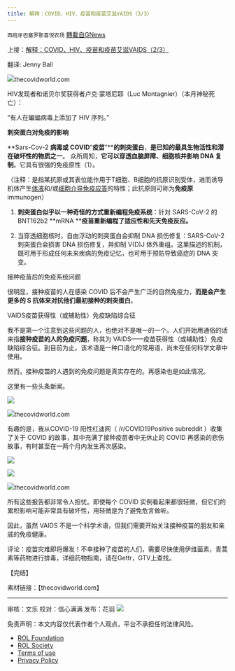 ```yaml
---
title: 解释：COVID、HIV、疫苗和疫苗艾滋VAIDS（3/3）
---
```

`西班牙巴塞罗那喜悦农场` [轉載自GNews](https://gnews.org/zh-hans/2055603/)

上接：[解释：COVID、HIV、疫苗和疫苗艾滋VAIDS（2/3）](https://gnews.org/zh-hant/2055453/)

翻译: Jenny Ball

![](https://assets.gnews.org/wp-content/uploads/2022/02/image-2167-edited-1.png)thecovidworld.com

HIV发现者和诺贝尔奖获得者卢克·蒙塔尼耶（Luc Montagnier）（本月神秘死亡）：

“有人在蝙蝠病毒上添加了 HIV 序列。”

**刺突蛋白对免疫的影响**

**Sars-Cov-2 ****病毒或 COVID****“****疫苗****”****的刺突蛋白**，**是已知的最具生物活性和潜在破坏性的物质之一**。 众所周知，**它可以穿透血脑屏障、细胞核并影响 DNA 复制**。它具有很强的免疫原性（1）。

（注释：是指某抗原或其表位能作用于T细胞、B细胞的抗原识别受体，进而诱导机体产生[体液](https://zh.wikipedia.org/wiki/%25E4%25BD%2593%25E6%25B6%25B2%25E5%2585%258D%25E7%2596%25AB)和/或[细胞介导](https://zh.wikipedia.org/wiki/%25E7%25BB%2586%25E8%2583%259E%25E4%25BB%258B%25E5%25AF%25BC%25E5%2585%258D%25E7%2596%25AB)[免疫应答](https://zh.wikipedia.org/wiki/%25E5%2585%258D%25E7%2596%25AB%25E5%25BA%2594%25E7%25AD%2594)的特性；此抗原则可称为**免疫原**immunogen）

1. **刺突蛋白似乎以一种奇怪的方式重新编程免疫系统**：针对 SARS-CoV-2 的 BNT162b2 **mRNA ****疫苗重新编程了适应性和先天免疫反应。**

2. 当穿透细胞核时，自由浮动的刺突蛋白会抑制 DNA 损伤修复：SARS-CoV-2 刺突蛋白会损害 DNA 损伤修复，并抑制 V(D)J 体外重组。这里描述的机制，既可用于形成任何未来疾病的免疫记忆，也可用于预防导致癌症的 DNA 突变。

接种疫苗后的免疫系统问题

很明显，接种疫苗的人在感染 COVID 后不会产生广泛的自然免疫力，**而是会产生更多的 S 抗体来对抗他们最初接种的刺突蛋白**。

VAIDS疫苗获得性（或辅助性）免疫缺陷综合征

我不是第一个注意到这些问题的人，也绝对不是唯一的一个。人们开始用通俗的话来指**接种疫苗的人的免疫问题**，称其为 VAIDS——疫苗获得性（或辅助性）免疫缺陷综合征。到目前为止，该术语是一种口语化的常用语，尚未在任何科学文章中使用。

然而，接种疫苗的人遇到的免疫问题是真实存在的。再感染也是如此情况。

这里有一些头条新闻。

![](https://assets.gnews.org/wp-content/uploads/2022/02/image-2176.png)

![](https://assets.gnews.org/wp-content/uploads/2022/02/image-2179.png)thecovidworld.com

有趣的是，我从COVID-19 阳性红迪网（ /r/COVID19Positive subreddit ）收集了关于 COVID 的故事，其中充满了接种疫苗者中无休止的 COVID 再感染的悲伤故事，有时甚至在一两个月内发生再次感染。

![](https://assets.gnews.org/wp-content/uploads/2022/02/image-2180.png)

![](https://assets.gnews.org/wp-content/uploads/2022/02/image-2182.png)

![](https://assets.gnews.org/wp-content/uploads/2022/02/image-2184.png)thecovidworld.com

所有这些报告都非常令人担忧。即使每个 COVID 实例看起来都很轻微，但它们的累积影响可能非常具有破坏性，用轻微是为了避免危言耸听。

因此，虽然 VAIDS 不是一个科学术语，但我们需要开始关注接种疫苗的朋友和亲戚的免疫健康。

评论：疫苗灾难即将爆发！不幸接种了疫苗的人们，需要尽快使用伊维菌素，青蒿素等药物进行排毒，详细药物指南，请在Gettr，GTV上查找。

【完结】

素材链接：【thecovidworld.com】

* * *

审核：文乐
校对：信心满满
发布：花羽
![](https://assets.gnews.org/wp-content/uploads/2022/02/GNEWS_CH.-1-3-3.jpeg)
 

免责声明：本文内容仅代表作者个人观点，平台不承担任何法律风险。

- [ROL Foundation](https://rolfoundation.org/)
- [ROL Society](https://rolsociety.org/)
- [Terms of use](https://gnews.org/terms-of-use-3/)
- [Privacy Policy](https://gnews.org/privacy-policy/)
